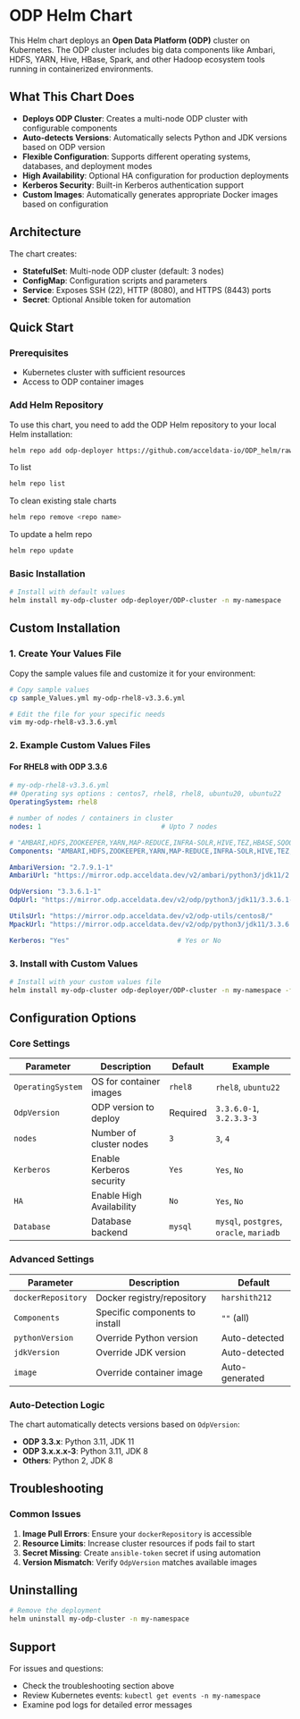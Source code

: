 # ODP Helm Chart

This Helm chart deploys an **Open Data Platform (ODP)** cluster on Kubernetes. The ODP cluster includes big data components like Ambari, HDFS, YARN, Hive, HBase, Spark, and other Hadoop ecosystem tools running in containerized environments.

## What This Chart Does

- **Deploys ODP Cluster**: Creates a multi-node ODP cluster with configurable components
- **Auto-detects Versions**: Automatically selects Python and JDK versions based on ODP version
- **Flexible Configuration**: Supports different operating systems, databases, and deployment modes
- **High Availability**: Optional HA configuration for production deployments
- **Kerberos Security**: Built-in Kerberos authentication support
- **Custom Images**: Automatically generates appropriate Docker images based on configuration

## Architecture

The chart creates:
- **StatefulSet**: Multi-node ODP cluster (default: 3 nodes)
- **ConfigMap**: Configuration scripts and parameters
- **Service**: Exposes SSH (22), HTTP (8080), and HTTPS (8443) ports
- **Secret**: Optional Ansible token for automation

## Quick Start

### Prerequisites

- Kubernetes cluster with sufficient resources
- Access to ODP container images

### Add Helm Repository

To use this chart, you need to add the ODP Helm repository to your local Helm installation:

```bash
helm repo add odp-deployer https://github.com/acceldata-io/ODP_helm/raw/{{branch}}
```

To list 

```bash
helm repo list
```

To clean existing stale charts

```bash
helm repo remove <repo name>
```

To update a helm repo

```bash
helm repo update
```


### Basic Installation

```bash
# Install with default values
helm install my-odp-cluster odp-deployer/ODP-cluster -n my-namespace
```

## Custom Installation

### 1. Create Your Values File

Copy the sample values file and customize it for your environment:

```bash
# Copy sample values
cp sample_Values.yml my-odp-rhel8-v3.3.6.yml

# Edit the file for your specific needs
vim my-odp-rhel8-v3.3.6.yml
```

### 2. Example Custom Values Files

#### **For RHEL8 with ODP 3.3.6**
```yaml
# my-odp-rhel8-v3.3.6.yml
## Operating sys options : centos7, rhel8, rhel8, ubuntu20, ubuntu22
OperatingSystem: rhel8

# number of nodes / containers in cluster
nodes: 1                              # Upto 7 nodes

# "AMBARI,HDFS,ZOOKEEPER,YARN,MAP-REDUCE,INFRA-SOLR,HIVE,TEZ,HBASE,SQOOP,RANGER,RANGER-KMS,DRUID,SPARK2,OOZIE"
Components: "AMBARI,HDFS,ZOOKEEPER,YARN,MAP-REDUCE,INFRA-SOLR,HIVE,TEZ,HBASE,SQOOP,RANGER,RANGER-KMS,DRUID,OOZIE,IMPALA, HUE, SPARK3, KAFKA, KNOX, ZEPPELIN, HTTPFS,FLINK, KAFKA3, CRUISE_CONTROL3, IMPALA, PINOT, REGISTRY, AIRFLOW, NIFI, NIFI_REGISTRY, HUE"

AmbariVersion: "2.7.9.1-1"
AmbariUrl: "https://mirror.odp.acceldata.dev/v2/ambari/python3/jdk11/2.7.9.1-1/releases/rhel8/"

OdpVersion: "3.3.6.1-1"
OdpUrl: "https://mirror.odp.acceldata.dev/v2/odp/python3/jdk11/3.3.6.1-1/releases/rhel8/"

UtilsUrl: "https://mirror.odp.acceldata.dev/v2/odp-utils/centos8/"
MpackUrl: "https://mirror.odp.acceldata.dev/v2/odp/python3/jdk11/3.3.6.1-1/mpacks/"

Kerberos: "Yes"                           # Yes or No

```

### 3. Install with Custom Values

```bash
# Install with your custom values file
helm install my-odp-cluster odp-deployer/ODP-cluster -n my-namespace -f my-odp-rhel8-v3.3.6.yml
```

## Configuration Options

### Core Settings

| Parameter | Description | Default | Example |
|-----------|-------------|---------|---------|
| `OperatingSystem` | OS for container images | `rhel8` | `rhel8`, `ubuntu22` |
| `OdpVersion` | ODP version to deploy | Required | `3.3.6.0-1`, `3.2.3.3-3` |
| `nodes` | Number of cluster nodes | `3` | `3`, `4` |
| `Kerberos` | Enable Kerberos security | `Yes` | `Yes`, `No` |
| `HA` | Enable High Availability | `No` | `Yes`, `No` |
| `Database` | Database backend | `mysql` | `mysql`, `postgres`, `oracle`, `mariadb` |

### Advanced Settings

| Parameter | Description | Default |
|-----------|-------------|---------|
| `dockerRepository` | Docker registry/repository | `harshith212` |
| `Components` | Specific components to install | `""` (all) |
| `pythonVersion` | Override Python version | Auto-detected |
| `jdkVersion` | Override JDK version | Auto-detected |
| `image` | Override container image | Auto-generated |

### Auto-Detection Logic

The chart automatically detects versions based on `OdpVersion`:

- **ODP 3.3.x**: Python 3.11, JDK 11
- **ODP 3.x.x.x-3**: Python 3.11, JDK 8  
- **Others**: Python 2, JDK 8

## Troubleshooting

### Common Issues

1. **Image Pull Errors**: Ensure your `dockerRepository` is accessible
2. **Resource Limits**: Increase cluster resources if pods fail to start
3. **Secret Missing**: Create `ansible-token` secret if using automation
4. **Version Mismatch**: Verify `OdpVersion` matches available images


## Uninstalling

```bash
# Remove the deployment
helm uninstall my-odp-cluster -n my-namespace
```

## Support

For issues and questions:
- Check the troubleshooting section above
- Review Kubernetes events: `kubectl get events -n my-namespace`
- Examine pod logs for detailed error messages

